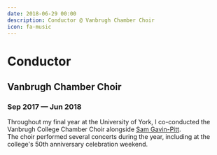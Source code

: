 ```yaml
---
date: 2018-06-29 00:00
description: Conductor @ Vanbrugh Chamber Choir
icon: fa-music
---
```

# Conductor
## Vanbrugh Chamber Choir
### Sep 2017 — Jun 2018

Throughout my final year at the University of York, I co-conducted the Vanbrugh College Chamber Choir alongside [Sam Gavin-Pitt](https://www.linkedin.com/in/sam-gavin-pitt-5437601b1).\
The choir performed several concerts during the year, including at the college's 50th anniversary celebration weekend.
